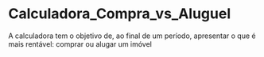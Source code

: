 # Calculadora_Compra_vs_Aluguel
A calculadora tem o objetivo de, ao final de um período, apresentar o que é mais rentável: comprar ou alugar um imóvel
